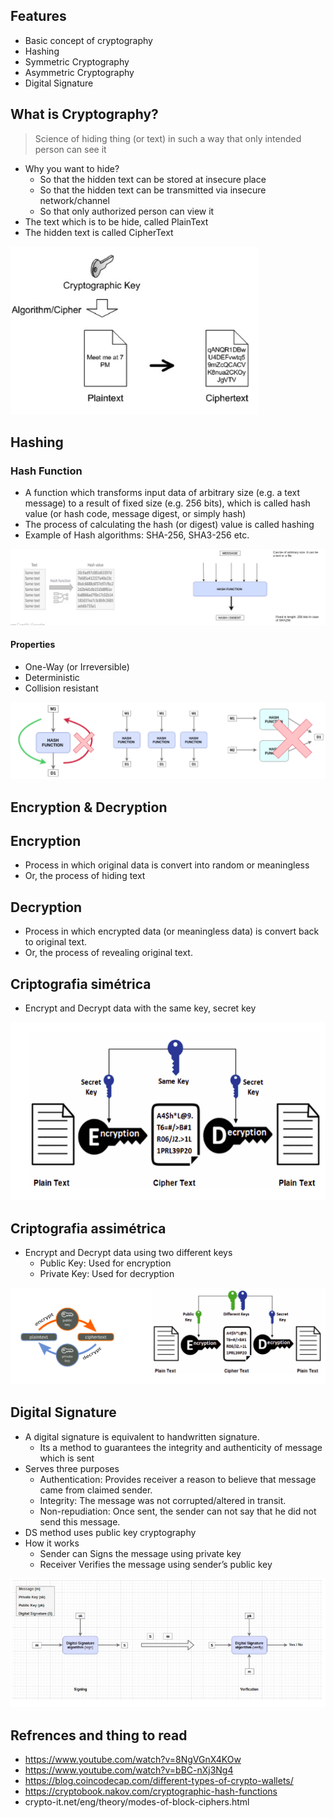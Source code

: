 ## Features

- Basic concept of cryptography
- Hashing
- Symmetric Cryptography
- Asymmetric Cryptography
- Digital Signature

## What is Cryptography?

> Science of hiding thing (or text) in such a way that only intended person can see it

- Why you want to hide?
  - So that the hidden text can be stored at insecure place
  - So that the hidden text can be transmitted via insecure network/channel
  - So that only authorized person can view it
- The text which is to be hide, called PlainText
- The hidden text is called CipherText

![img](../public/images/cyrptography.png)

## Hashing

### Hash Function

- A function which transforms input data of arbitrary size (e.g. a text message) to a result of fixed size (e.g. 256 bits), which is called hash value (or hash code, message digest, or simply hash)
- The process of calculating the hash (or digest) value is called hashing
- Example of Hash algorithms: SHA-256, SHA3-256 etc.

![img](../public/images/hash.png)

#### Properties

- One-Way (or Irreversible)
- Deterministic
- Collision resistant

![img](../public/images/hash-prop.png)

## Encryption & Decryption

## Encryption

- Process in which original data is convert into random or meaningless
- Or, the process of hiding text

## Decryption

- Process in which encrypted data (or meaningless data) is convert back to original text.
- Or, the process of revealing original text.

## Criptografia simétrica

- Encrypt and Decrypt data with the same key, secret key

![img](../public/images/Screenshot-asymmetric.png)

## Criptografia assimétrica

- Encrypt and Decrypt data using two different keys
  - Public Key: Used for encryption
  - Private Key: Used for decryption

![img](../public/images/Screenshot-symmetric.png)

## Digital Signature

- A digital signature is equivalent to handwritten signature.
  - Its a method to guarantees the integrity and authenticity of message which is sent
- Serves three purposes
  - Authentication: Provides receiver a reason to believe that message came from claimed sender.
  - Integrity: The message was not corrupted/altered in transit.
  - Non-repudiation: Once sent, the sender can not say that he did not send this message.
- DS method uses public key cryptography
- How it works
  - Sender can Signs the message using private key
  - Receiver Verifies the message using sender’s public key

![img](../public/images/ds.png)

## Refrences and thing to read

- https://www.youtube.com/watch?v=8NgVGnX4KOw
- https://www.youtube.com/watch?v=bBC-nXj3Ng4
- https://blog.coincodecap.com/different-types-of-crypto-wallets/
- https://cryptobook.nakov.com/cryptographic-hash-functions
- crypto-it.net/eng/theory/modes-of-block-ciphers.html
